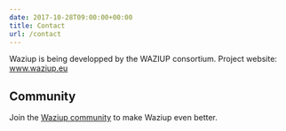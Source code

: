 ```yaml
---
date: 2017-10-28T09:00:00+00:00
title: Contact
url: /contact
---
```


Waziup is being developped by the WAZIUP consortium.
Project website: www.waziup.eu


## Community
Join the [Waziup community](/resources/community/) to make Waziup even better.
